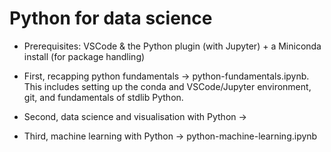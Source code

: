 # Python for data science

- Prerequisites: VSCode & the Python plugin (with Jupyter) + a Miniconda install (for package handling)

- First, recapping python fundamentals ->  python-fundamentals.ipynb. This includes setting up the conda and VSCode/Jupyter environment, git, and fundamentals of stdlib Python.

- Second, data science and visualisation with Python ->

- Third, machine learning with Python -> python-machine-learning.ipynb